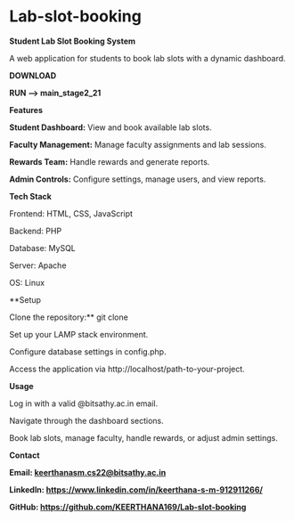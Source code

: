 # Lab-slot-booking
**Student Lab Slot Booking System**

A web application for students to book lab slots with a dynamic dashboard.

**DOWNLOAD**

**RUN --> main_stage2_21**




**Features**

**Student Dashboard:** View and book available lab slots.

**Faculty Management:** Manage faculty assignments and lab sessions.

**Rewards Team:** Handle rewards and generate reports.

**Admin Controls:** Configure settings, manage users, and view reports.

**Tech Stack**

Frontend: HTML, CSS, JavaScript

Backend: PHP

Database: MySQL

Server: Apache

OS: Linux

**Setup

Clone the repository:** git clone <repo-url>

Set up your LAMP stack environment.

Configure database settings in config.php.

Access the application via http://localhost/path-to-your-project.

**Usage**

Log in with a valid @bitsathy.ac.in email.

Navigate through the dashboard sections.

Book lab slots, manage faculty, handle rewards, or adjust admin settings.

**Contact**

**Email: keerthanasm.cs22@bitsathy.ac.in**

**LinkedIn: https://www.linkedin.com/in/keerthana-s-m-912911266/**

**GitHub: https://github.com/KEERTHANA169/Lab-slot-booking**
